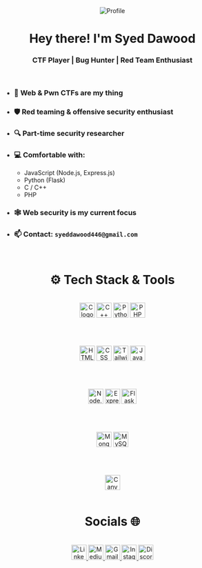 <div align="center">
  <img src="https://imgur.com/3yEnNpn.jpg" alt="Profile"> 
</div>
<div align="center">
  <h1> Hey there! I'm Syed Dawood</h1>
  <h3>CTF Player | Bug Hunter | Red Team Enthusiast</h3>
</div>

<br>

<div align="left">
  <ul>
    <li><h3>🎯 Web & Pwn CTFs are my thing</h3></li>
    <li><h3>🛡️ Red teaming & offensive security enthusiast</h3></li>
    <li><h3>🔍 Part-time security researcher</h3></li>
    <li><h3>💻 Comfortable with:</h3>
      <ul>
        <li>JavaScript (Node.js, Express.js)</li>
        <li>Python (Flask)</li>
        <li>C / C++</li>
        <li>PHP</li>
      </ul>
    </li>
    <li><h3>🕸️ Web security is my current focus</h3></li>
    <li><h3>📫 Contact: <code>syeddawood446@gmail.com</code></h3></li>
  </ul>
</div>

<br>

<div align="center">
  <h1>⚙️ Tech Stack & Tools</h1>
  <br>

  <!-- Languages -->
  <img src="https://img.shields.io/static/v1?message=C&logo=c&label=&color=darkblue&logoColor=white&labelColor=&style=for-the-badge" height="35" alt="C logo" />
  <img src="https://img.shields.io/static/v1?message=C%2B%2B&logo=c%2B%2B&label=&color=darkblue&logoColor=white&labelColor=&style=for-the-badge" height="35" alt="C++ logo" />
  <img src="https://img.shields.io/static/v1?message=Python&logo=python&label=&color=3776AB&logoColor=white&labelColor=&style=for-the-badge" height="35" alt="Python logo" />
  <img src="https://img.shields.io/static/v1?message=PHP&logo=php&label=&color=777BB4&logoColor=white&labelColor=&style=for-the-badge" height="35" alt="PHP logo" />

  <br><br>

  <!-- Frontend -->
  <img src="https://img.shields.io/static/v1?message=HTML&logo=html5&label=&color=E34F26&logoColor=white&labelColor=&style=for-the-badge" height="35" alt="HTML logo" />
  <img src="https://img.shields.io/static/v1?message=CSS&logo=css3&label=&color=1572B6&logoColor=white&labelColor=&style=for-the-badge" height="35" alt="CSS logo" />
  <img src="https://img.shields.io/static/v1?message=Tailwind%20CSS&logo=tailwind-css&label=&color=38B2AC&logoColor=white&labelColor=&style=for-the-badge" height="35" alt="Tailwind CSS logo" />
  <img src="https://img.shields.io/static/v1?message=JavaScript&logo=javascript&label=&color=F7DF1E&logoColor=black&labelColor=&style=for-the-badge" height="35" alt="JavaScript logo" />

  <br><br>

  <!-- Backend / Frameworks -->
  <img src="https://img.shields.io/static/v1?message=Node.js&logo=node.js&label=&color=339933&logoColor=white&labelColor=&style=for-the-badge" height="35" alt="Node.js logo" />
  <img src="https://img.shields.io/static/v1?message=Express.js&logo=express&label=&color=000000&logoColor=white&labelColor=&style=for-the-badge" height="35" alt="Express.js logo" />
  <img src="https://img.shields.io/static/v1?message=Flask&logo=flask&label=&color=000000&logoColor=white&labelColor=&style=for-the-badge" height="35" alt="Flask logo" />

  <br><br>

  <!-- Databases -->
  <img src="https://img.shields.io/static/v1?message=MongoDB&logo=mongodb&label=&color=47A248&logoColor=white&labelColor=&style=for-the-badge" height="35" alt="MongoDB logo" />
  <img src="https://img.shields.io/static/v1?message=MySQL&logo=mysql&label=&color=4479A1&logoColor=white&labelColor=&style=for-the-badge" height="35" alt="MySQL logo" />

  <br><br>

  <!-- Other -->
  <img src="https://img.shields.io/static/v1?message=Canva&logo=canva&label=&color=00C4CC&logoColor=white&labelColor=&style=for-the-badge" height="35" alt="Canva logo" />
</div>

<br>

<div align="center">
  <h1>Socials 🌐</h1>
</div>

<br>

<div align="center">
  <a href="https://www.linkedin.com/in/syed-dawood-42bbbb296" target="_blank">
    <img src="https://img.shields.io/static/v1?message=LinkedIn&logo=linkedin&label=&color=0077B5&logoColor=white&labelColor=&style=for-the-badge" height="35" alt="LinkedIn logo" />
  </a>
  <a href="https://medium.com/@syed_dawood" target="_blank">
    <img src="https://img.shields.io/static/v1?message=Medium&logo=medium&label=&color=000000&logoColor=white&labelColor=&style=for-the-badge" height="35" alt="Medium logo" />
  </a>
  <a href="mailto:syeddawood446@gmail.com">
    <img src="https://img.shields.io/static/v1?message=Gmail&logo=gmail&label=&color=D14836&logoColor=white&labelColor=&style=for-the-badge" height="35" alt="Gmail logo" />
  </a>
  <a href="https://www.instagram.com/d4ud.cpp/" target="_blank">
    <img src="https://img.shields.io/static/v1?message=Instagram&logo=instagram&label=&color=E4405F&logoColor=white&labelColor=&style=for-the-badge" height="35" alt="Instagram logo" />
  </a>
  <img src="https://img.shields.io/static/v1?message=Discord:%20r3v3rs3_pr0x7&logo=discord&label=&color=5865F2&logoColor=white&labelColor=&style=for-the-badge" height="35" alt="Discord username badge" />
</div>

